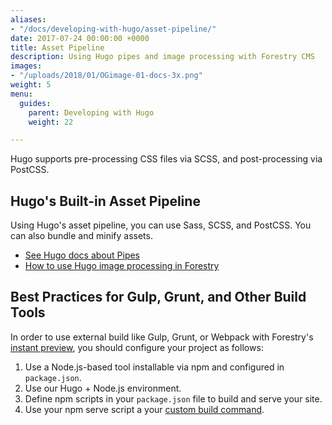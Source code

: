 ```yaml
---
aliases:
- "/docs/developing-with-hugo/asset-pipeline/"
date: 2017-07-24 00:00:00 +0000
title: Asset Pipeline
description: Using Hugo pipes and image processing with Forestry CMS
images:
- "/uploads/2018/01/OGimage-01-docs-3x.png"
weight: 5
menu:
  guides:
    parent: Developing with Hugo
    weight: 22

---
```

Hugo supports pre-processing CSS files via SCSS, and post-processing via PostCSS.

## Hugo's Built-in Asset Pipeline

Using Hugo's asset pipeline, you can use Sass, SCSS, and PostCSS. You can also bundle and minify assets.

- [See Hugo docs about Pipes](https://gohugo.io/hugo-pipes/introduction/)
- [How to use Hugo image processing in Forestry](/blog/how-to-use-hugo-s-image-processing-with-forestry/)

## Best Practices for Gulp, Grunt, and Other Build Tools

In order to use external build like Gulp, Grunt, or Webpack with Forestry's [instant preview][1], you should configure your project as follows:
 
1. Use a Node.js-based tool installable via npm and configured in `package.json`.
2. Use our Hugo + Node.js environment.
3. Define npm scripts in your `package.json` file to build and serve your site.
4. Use your npm serve script a your [custom build command](/docs/settings/build-commands/).

[1]: /docs/editing/previews
